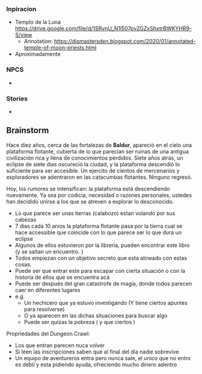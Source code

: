 

### Inpiracion

- Templo de la Luna https://drive.google.com/file/d/1SRvnU_N1l507pvZGZxShxtrBWKYHR9-S/view
	- Annotation: https://dismastersden.blogspot.com/2020/01/annotated-temple-of-moon-priests.html
- Aproximadamente 


### NPCS
- 

### Stories
- 

## Brainstorm

Hace diez años, cerca de las fortalezas de **Baldur**, apareció en el cielo una plataforma flotante, cubierta de lo que parecían ser ruinas de una antigua civilización rica y llena de conocimientos perdidos. Siete años atrás, un eclipse de siete días oscureció la ciudad, y la plataforma descendió lo suficiente para ser accesible. Un ejercito de cientos de mercenarios y exploradores se adentraron en las catacumbas flotantes. Ninguno regresó.

Hoy, los rumores se intensifican: la plataforma está descendiendo nuevamente. Ya sea por codicia, necesidad o razones personales, ustedes han decidido unirse a los que se atreven a explorar lo desconocido.

- Lo que parece ser unas tierras (calabozo) estan volando por sus cabezas
- 7 dias cada 10 anios la plataforma flotante pasa por la tierra cual se hace accessible que coincide con lo que parece ser lo que dura un eclipse
- Algunos de ellos estuvieron por la libreria, pueden encontrar este libro (y se saltan un encuentro. )
- Todos empiezan con un objetivo secreto que esta alineado con estas cosas.
- Puede ser que entrar este para escapar con cierta situación o con la historia de ellos que se encuentra acá
- Puede ser después del gran catastrofe de magia, donde todos parecen caer en diferentes lugares
- e.g.
	- Un hechicero que ya estuvo investigando (Y tiene ciertos apuntes para resolverse)
	- O ya aparecen en las dichas situaciones para buscar algo
	- Puede ser quizas la pobreza ( y que ciertos )



Propriedades del Dungeon Crawl:
- Los que entran parecen nuca volver
- Si leen las inscripciones saben que al final del dia nadie sobrevive
- Un equipo de aventureros entra pero nunca sale, el unico que no entro es debil y esta pidiendo ayuda, ofreciendo mucho dinero adentro






